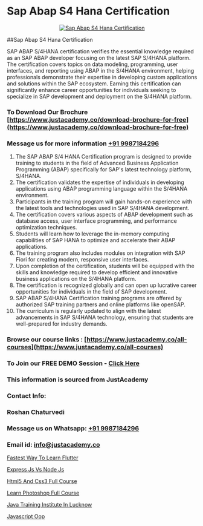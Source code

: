 # Sap Abap S4 Hana Certification

<p align="center">
  <a href="https://justacademy.co/course-detail/sap-abap-training">
    <img src="https://justacademy.co/storage2/course_image/1707212883_course_image.webp" alt="Sap Abap S4 Hana Certification">
  </a>
</p>
##Sap Abap S4 Hana Certification

SAP ABAP S/4HANA certification verifies the essential knowledge required as an SAP ABAP developer focusing on the latest SAP S/4HANA platform. The certification covers topics on data modeling, programming, user interfaces, and reporting using ABAP in the S/4HANA environment, helping professionals demonstrate their expertise in developing custom applications and solutions within the SAP ecosystem. Earning this certification can significantly enhance career opportunities for individuals seeking to specialize in SAP development and deployment on the S/4HANA platform.
### To Download Our Brochure [https://www.justacademy.co/download-brochure-for-free](https://www.justacademy.co/download-brochure-for-free)
### Message us for more information [+91 9987184296](https://api.whatsapp.com/send?phone=919987184296)
1) The SAP ABAP S/4 HANA Certification program is designed to provide training to students in the field of Advanced Business Application Programming (ABAP) specifically for SAP's latest technology platform, S/4HANA.
2) The certification validates the expertise of individuals in developing applications using ABAP programming language within the S/4HANA environment.
3) Participants in the training program will gain hands-on experience with the latest tools and technologies used in SAP S/4HANA development.
4) The certification covers various aspects of ABAP development such as database access, user interface programming, and performance optimization techniques.
5) Students will learn how to leverage the in-memory computing capabilities of SAP HANA to optimize and accelerate their ABAP applications.
6) The training program also includes modules on integration with SAP Fiori for creating modern, responsive user interfaces.
7) Upon completion of the certification, students will be equipped with the skills and knowledge required to develop efficient and innovative business applications on the S/4HANA platform.
8) The certification is recognized globally and can open up lucrative career opportunities for individuals in the field of SAP development.
9) SAP ABAP S/4HANA Certification training programs are offered by authorized SAP training partners and online platforms like openSAP.
10) The curriculum is regularly updated to align with the latest advancements in SAP S/4HANA technology, ensuring that students are well-prepared for industry demands.

### Browse our course links : [https://www.justacademy.co/all-courses](https://www.justacademy.co/all-courses) 
### To Join our FREE DEMO Session - [Click Here](https://www.justacademy.co/register-for-course-demo)


### This information is sourced from JustAcademy
### Contact Info:
### Roshan Chaturvedi
### Message us on Whatsapp: [+91 9987184296](https://api.whatsapp.com/send?phone=919987184296)
### Email id: [info@justacademy.co](mailto:info@justacademy.co)
                
[Fastest Way To Learn Flutter](https://www.linkedin.com/pulse/fastest-way-learn-flutter-justacademy-thane-rwzrc/)

[Express Js Vs Node Js](https://www.linkedin.com/pulse/express-js-vs-node-justacademyderby-2ulke?trackingId=soudO9dZkPh0%2FUQm3hHQDw%3D%3D&lipi=urn%3Ali%3Apage%3Ad_flagship3_company_admin%3BPi8IvO9YQ5y8xQZ23yq6yg%3D%3D)

[Html5 And Css3 Full Course](https://medium.com/@kamblerajas684/html5-and-css3-full-course-68c466c9d8ae)

[Learn Photoshop Full Course](https://medium.com/@shivamja27/learn-photoshop-full-course-7cb1309577a4)

[Java Training Institute In Lucknow](https://justacademyin.github.io/justacademy/java-training-institute-in-lucknow)

[Javascript Oop](https://justacademyin.github.io/justacademy/javascript-oop)


